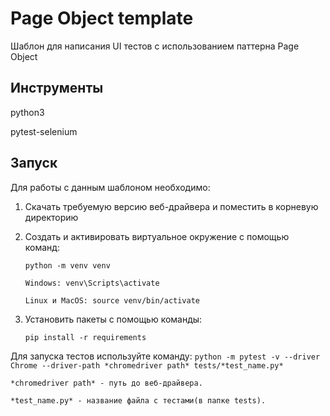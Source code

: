# Page Object template
Шаблон для написания UI тестов с использованием паттерна Page Object 

## Инструменты
python3

pytest-selenium

## Запуск

Для работы с данным шаблоном необходимо:

1. Скачать требуемую версию веб-драйвера и поместить в корневую директорию

2. Создать и активировать виртуальное окружение c помощью команд:
    ```
    python -m venv venv

   Windows: venv\Scripts\activate
   
   Linux и MacOS: source venv/bin/activate
    ```
    
3. Установить пакеты с помощью команды:
    ```
    pip install -r requirements
    ```
    
Для запуска тестов используйте команду:
    ```
    python -m pytest -v --driver Chrome --driver-path *chromedriver path* tests/*test_name.py*
    ```
    
    *chromedriver path* - путь до веб-драйвера.

    *test_name.py* - название файла с тестами(в папке tests).

